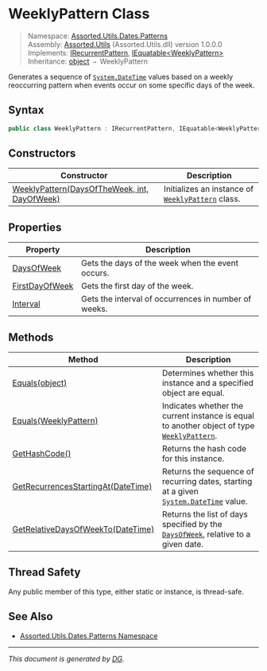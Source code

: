 ﻿# WeeklyPattern Class

> Namespace: [Assorted.Utils.Dates.Patterns](index.md#assortedutilsdatespatterns-namespace)\
> Assembly: [Assorted.Utils](index.md) (Assorted.Utils.dll) version 1.0.0.0\
> Implements: [IRecurrentPattern](Assorted.Utils.Dates.IRecurrentPattern.md), [IEquatable\<WeeklyPattern>](https://docs.microsoft.com/en-us/dotnet/api/system.iequatable-1)\
> Inheritance: [object](https://docs.microsoft.com/en-us/dotnet/api/system.object) `→` WeeklyPattern

Generates a sequence of [`System.DateTime`](https://docs.microsoft.com/en-us/dotnet/api/system.datetime) values based on a weekly reoccurring pattern when events occur on some specific days of the week.

## Syntax

```csharp
public class WeeklyPattern : IRecurrentPattern, IEquatable<WeeklyPattern>
```

## Constructors

Constructor | Description
--- | ---
[WeeklyPattern(DaysOfTheWeek, int, DayOfWeek)](Assorted.Utils.Dates.Patterns.WeeklyPattern.-ctor.md) | Initializes an instance of [`WeeklyPattern`](Assorted.Utils.Dates.Patterns.WeeklyPattern.md) class.

## Properties

Property | Description
--- | ---
[DaysOfWeek](Assorted.Utils.Dates.Patterns.WeeklyPattern.DaysOfWeek.md) | Gets the days of the week when the event occurs.
[FirstDayOfWeek](Assorted.Utils.Dates.Patterns.WeeklyPattern.FirstDayOfWeek.md) | Gets the first day of the week.
[Interval](Assorted.Utils.Dates.Patterns.WeeklyPattern.Interval.md) | Gets the interval of occurrences in number of weeks.

## Methods

Method | Description
--- | ---
[Equals(object)](Assorted.Utils.Dates.Patterns.WeeklyPattern.Equals.md#equalsobject) | Determines whether this instance and a specified object are equal.
[Equals(WeeklyPattern)](Assorted.Utils.Dates.Patterns.WeeklyPattern.Equals.md#equalsweeklypattern) | Indicates whether the current instance is equal to another object of type [`WeeklyPattern`](Assorted.Utils.Dates.Patterns.WeeklyPattern.md).
[GetHashCode()](Assorted.Utils.Dates.Patterns.WeeklyPattern.GetHashCode.md) | Returns the hash code for this instance.
[GetRecurrencesStartingAt(DateTime)](Assorted.Utils.Dates.Patterns.WeeklyPattern.GetRecurrencesStartingAt.md) | Returns the sequence of recurring dates, starting at a given [`System.DateTime`](https://docs.microsoft.com/en-us/dotnet/api/system.datetime) value.
[GetRelativeDaysOfWeekTo(DateTime)](Assorted.Utils.Dates.Patterns.WeeklyPattern.GetRelativeDaysOfWeekTo.md) | Returns the list of days specified by the [`DaysOfWeek`](Assorted.Utils.Dates.Patterns.WeeklyPattern.DaysOfWeek.md), relative to a given date.

## Thread Safety

Any public member of this type, either static or instance, is thread\-safe.

## See Also

- [Assorted.Utils.Dates.Patterns Namespace](index.md#assortedutilsdatespatterns-namespace)

---

_This document is generated by [DG](https://github.com/Khojasteh/dg)._
